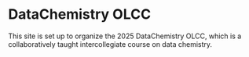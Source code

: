 # DataChemistry OLCC
This site is set up to organize the 2025 DataChemistry OLCC, which is a collaboratively taught intercollegiate course on data chemistry.
